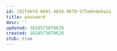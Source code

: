 ```yaml
---
id: 192f4b7d-0891-4659-9078-975e6ede8a2a
title: password
desc: ''
updated: 1618573870629
created: 1618573870629
stub: true
---
```


